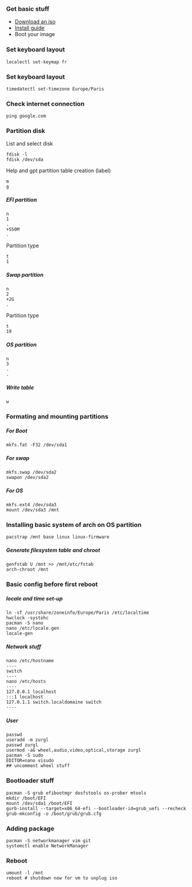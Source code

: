 ### Get basic stuff

- [Download an iso](https://archlinux.org/download/)
- [Install guide](https://wiki.archlinux.org/index.php/Installation_guide)
- Boot your image


### Set keyboard layout
 ```
localectl set-keymap fr
```


### Set keyboard layout
 ```
timedatectl set-timezone Europe/Paris
```


### Check internet connection
 ```
ping google.com
```


### Partition disk
List and select disk
```
fdisk -l
fdisk /dev/sda
```

Help and gpt partition table creation (label)
```
m
g
```
##### EFI partition
```
n
1
.
+550M
.
```
Partition type
```
t
1
```

##### Swap partition
```
n
2
+2G
.
```
Partition type
```
t
19
```


##### OS partition
```
n
3
.
.

```

##### Write table 
```
w
```


### Formating and mounting partitions
##### For Boot
```
mkfs.fat -F32 /dev/sda1
```

##### For swap
```
mkfs.swap /dev/sda2
swapon /dev/sda2
```

##### For OS
```
mkfs.ext4 /dev/sda3
mount /dev/sda3 /mnt
```

### Installing basic system of arch on OS partition
```
pacstrap /mnt base linux linux-firmware
```

##### Generate filesystem table and chroot
```
genfstab U /mnt >> /mnt/etc/fstab 
arch-chroot /mnt
```

### Basic config before first reboot

##### locale and time set-up
```
ln -sf /usr/share/zoneinfo/Europe/Paris /etc/localtime 
hwclock -systohc
pacman -S nano
nano /etc/locale.gen
locale-gen
```

##### Network stuff
```
nano /etc/hostname
----
switch
----
nano /etc/hosts
----
127.0.0.1 localhost
:::1 localhost
127.0.1.1 switch.localdomaine switch
----
```

##### User

```
passwd
useradd -m zurgl 
passwd zurgl
usermod -aG wheel,audio,video,optical,storage zurgl
pacman -S sudo
EDITOR=nano visudo
## uncomment wheel stuff
```

### Bootloader stuff
```
pacman -S grub efibootmgr dosfstools os-prober mtools
mkdir /boot/EFI
mount /dev/sda1 /boot/EFI
gurb-install --target=x86_64-efi --bootloader-id=grub_uefi --recheck
grub-mkconfig -o /boot/grub/grub.cfg
```

### Adding package
```
pacman -S networkmanager vim git
systemctl enable NetworkManager
```

### Reboot
```
umount -l /mnt
reboot # shutdown now for vm to unplug iso
```
